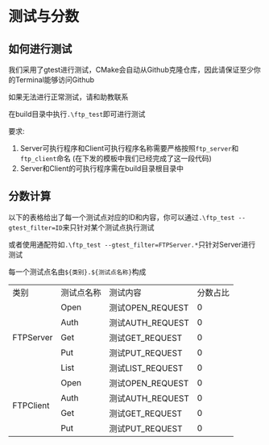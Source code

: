 # 测试与分数

## 如何进行测试

我们采用了gtest进行测试，CMake会自动从Github克隆仓库，因此请保证至少你的Terminal能够访问Github

如果无法进行正常测试，请和助教联系

在build目录中执行`.\ftp_test`即可进行测试

要求:
1. Server可执行程序和Client可执行程序名称需要严格按照`ftp_server`和`ftp_client`命名 (在下发的模板中我们已经完成了这一段代码)
2. Server和Client的可执行程序需在build目录根目录中

## 分数计算

以下的表格给出了每一个测试点对应的ID和内容，你可以通过`.\ftp_test --gtest_filter=ID`来只针对某个测试点执行测试

或者使用通配符如`.\ftp_test --gtest_filter=FTPServer.*`只针对Server进行测试

每一个测试点名由`${类别}.${测试点名称}`构成

<table>
    <tr>
        <td>类别</td>
        <td>测试点名称</td>
        <td>测试内容</td>
        <td>分数占比</td>
    </tr>
    <tr>
        <td rowspan="5">FTPServer</td>
        <td>Open</td>
        <td>测试OPEN_REQUEST</td>
        <td>0</td>
    </tr>
    <tr>
        <td>Auth</td>
        <td>测试AUTH_REQUEST</td>
        <td>0</td>
    </tr>
    <tr>
        <td>Get</td>
        <td>测试GET_REQUEST</td>
        <td>0</td>
    </tr>
    <tr>
        <td>Put</td>
        <td>测试PUT_REQUEST</td>
        <td>0</td>
    </tr>
    <tr>
        <td>List</td>
        <td>测试LIST_REQUEST</td>
        <td>0</td>
    </tr>
    <tr>
        <td rowspan="4">FTPClient</td>
        <td>Open</td>
        <td>测试OPEN_REQUEST</td>
        <td>0</td>
    </tr>
    <tr>
        <td>Auth</td>
        <td>测试AUTH_REQUEST</td>
        <td>0</td>
    </tr>
    <tr>
        <td>Get</td>
        <td>测试GET_REQUEST</td>
        <td>0</td>
    </tr>
    <tr>
        <td>Put</td>
        <td>测试PUT_REQUEST</td>
        <td>0</td>
    </tr>
</table>

